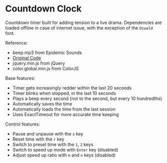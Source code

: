 # Countdown Clock

Countdown timer built for adding tension to a live drama. Dependencies are loaded offline in case of internet issue, with the exception of the `Oswald` font.

Reference:

- beep.mp3 from Epidemic Sounds
- [Original Code](https://codepen.io/blucube/pen/pgqRKr)
- jquery.min.js from jQuery
- color.global.min.js from ColorJS

Base features:

- Timer gets increasingly redder within the last 20 seconds
- Timer blinks when stopped, in the last 10 seconds
- Plays a beep every second (not to the second, but every 10 hundredths)
- Automatically saves the time
- Automatically loads the time from the last session
- Uses ExactTimeout for more accurate time keeping

Control features:

- Pause and unpause with the `s` key
- Reset time with the `r` key
- Switch to preset time with the `1`, `2` keys
- Switch to speed up mode with `Enter` key (disabled)
- Adjust speed up ratio with `m` and `n` keys (disabled)

